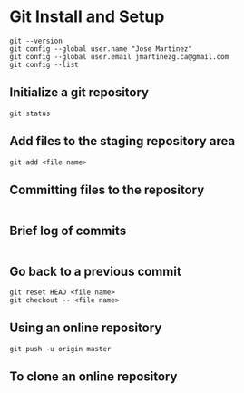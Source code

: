 # Git Install and Setup

```which git
git --version
git config --global user.name "Jose Martinez"
git config --global user.email jmartinezg.ca@gmail.com
git config --list
```

## Initialize a git repository

```git init
git status
```

## Add files to the staging repository area

```git add .
git add <file name>
```

## Committing files to the repository

```git commit -m "First commit"
```

## Brief log of commits

```git log --oneline
```

## Go back to a previous commit

```git checkout <code> <file name>
git reset HEAD <file name>
git checkout -- <file name>
```

## Using an online repository

```git remote add origin <repository url>
git push -u origin master
```

## To clone an online repository

```git clone <repository url>
```
